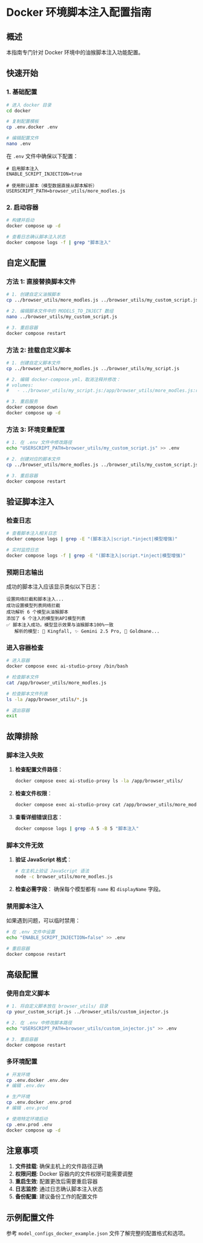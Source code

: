 # Docker 环境脚本注入配置指南

## 概述

本指南专门针对 Docker 环境中的油猴脚本注入功能配置。

## 快速开始

### 1. 基础配置

```bash
# 进入 docker 目录
cd docker

# 复制配置模板
cp .env.docker .env

# 编辑配置文件
nano .env
```

在 `.env` 文件中确保以下配置：

```env
# 启用脚本注入
ENABLE_SCRIPT_INJECTION=true

# 使用默认脚本（模型数据直接从脚本解析）
USERSCRIPT_PATH=browser_utils/more_modles.js
```

### 2. 启动容器

```bash
# 构建并启动
docker compose up -d

# 查看日志确认脚本注入状态
docker compose logs -f | grep "脚本注入"
```

## 自定义配置

### 方法 1: 直接替换脚本文件

```bash
# 1. 创建自定义油猴脚本
cp ../browser_utils/more_modles.js ../browser_utils/my_custom_script.js

# 2. 编辑脚本文件中的 MODELS_TO_INJECT 数组
nano ../browser_utils/my_custom_script.js

# 3. 重启容器
docker compose restart
```

### 方法 2: 挂载自定义脚本

```bash
# 1. 创建自定义脚本文件
cp ../browser_utils/more_modles.js ../browser_utils/my_script.js

# 2. 编辑 docker-compose.yml，取消注释并修改：
# volumes:
#   - ../browser_utils/my_script.js:/app/browser_utils/more_modles.js:ro

# 3. 重启服务
docker compose down
docker compose up -d
```

### 方法 3: 环境变量配置

```bash
# 1. 在 .env 文件中修改路径
echo "USERSCRIPT_PATH=browser_utils/my_custom_script.js" >> .env

# 2. 创建对应的脚本文件
cp ../browser_utils/more_modles.js ../browser_utils/my_custom_script.js

# 3. 重启容器
docker compose restart
```

## 验证脚本注入

### 检查日志

```bash
# 查看脚本注入相关日志
docker compose logs | grep -E "(脚本注入|script.*inject|模型增强)"

# 实时监控日志
docker compose logs -f | grep -E "(脚本注入|script.*inject|模型增强)"
```

### 预期日志输出

成功的脚本注入应该显示类似以下日志：

```
设置网络拦截和脚本注入...
成功设置模型列表网络拦截
成功解析 6 个模型从油猴脚本
添加了 6 个注入的模型到API模型列表
✅ 脚本注入成功，模型显示效果与油猴脚本100%一致
   解析的模型: 👑 Kingfall, ✨ Gemini 2.5 Pro, 🦁 Goldmane...
```

### 进入容器检查

```bash
# 进入容器
docker compose exec ai-studio-proxy /bin/bash

# 检查脚本文件
cat /app/browser_utils/more_modles.js

# 检查脚本文件列表
ls -la /app/browser_utils/*.js

# 退出容器
exit
```

## 故障排除

### 脚本注入失败

1. **检查配置文件路径**：
   ```bash
   docker compose exec ai-studio-proxy ls -la /app/browser_utils/
   ```

2. **检查文件权限**：
   ```bash
   docker compose exec ai-studio-proxy cat /app/browser_utils/more_modles.js
   ```

3. **查看详细错误日志**：
   ```bash
   docker compose logs | grep -A 5 -B 5 "脚本注入"
   ```

### 脚本文件无效

1. **验证 JavaScript 格式**：
   ```bash
   # 在主机上验证 JavaScript 语法
   node -c browser_utils/more_modles.js
   ```

2. **检查必需字段**：
   确保每个模型都有 `name` 和 `displayName` 字段。

### 禁用脚本注入

如果遇到问题，可以临时禁用：

```bash
# 在 .env 文件中设置
echo "ENABLE_SCRIPT_INJECTION=false" >> .env

# 重启容器
docker compose restart
```

## 高级配置

### 使用自定义脚本

```bash
# 1. 将自定义脚本放在 browser_utils/ 目录
cp your_custom_script.js ../browser_utils/custom_injector.js

# 2. 在 .env 中修改脚本路径
echo "USERSCRIPT_PATH=browser_utils/custom_injector.js" >> .env

# 3. 重启容器
docker compose restart
```

### 多环境配置

```bash
# 开发环境
cp .env.docker .env.dev
# 编辑 .env.dev

# 生产环境
cp .env.docker .env.prod
# 编辑 .env.prod

# 使用特定环境启动
cp .env.prod .env
docker compose up -d
```

## 注意事项

1. **文件挂载**: 确保主机上的文件路径正确
2. **权限问题**: Docker 容器内的文件权限可能需要调整
3. **重启生效**: 配置更改后需要重启容器
4. **日志监控**: 通过日志确认脚本注入状态
5. **备份配置**: 建议备份工作的配置文件

## 示例配置文件

参考 `model_configs_docker_example.json` 文件了解完整的配置格式和选项。
